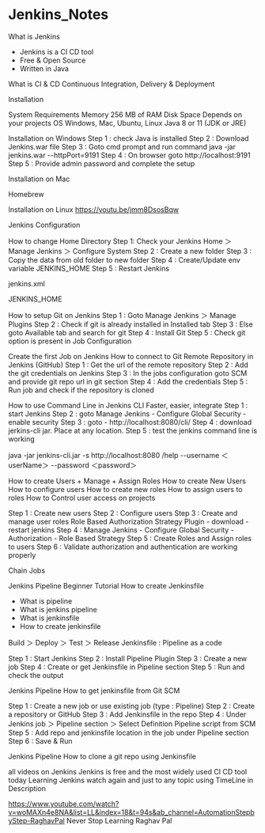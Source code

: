# Jenkins_Notes

What is Jenkins
- Jenkins is a CI CD tool
- Free & Open Source
- Written in Java

What is CI & CD
Continuous Integration, Delivery & Deployment

Installation

System Requirements
Memory 256 MB of RAM
Disk Space Depends on your projects
OS Windows, Mac, Ubuntu, Linux
Java 8 or 11 (JDK or JRE)

Installation on Windows
Step 1 : check Java is installed 
Step 2 : Download Jenkins.war file
Step 3 : Goto cmd prompt and run command
   java -jar jenkins.war --httpPort=9191
Step 4 : On browser goto http://localhost:9191
Step 5 : Provide admin password and complete the setup

Installation on Mac

Homebrew

Installation on Linux
https://youtu.be/jmm8DsosBqw

Jenkins Configuration
 
How to change Home Directory
Step 1: Check your Jenkins Home ＞ Manage Jenkins ＞ Configure System
Step 2 : Create a new folder
Step 3 : Copy the data from old folder to new folder
Step 4 : Create/Update env variable JENKINS_HOME
Step 5 : Restart Jenkins

jenkins.xml

JENKINS_HOME

How to setup Git on Jenkins
Step 1 : Goto Manage Jenkins ＞ Manage Plugins
Step 2 : Check if git is already installed in Installed tab
Step 3 : Else goto Available tab and search for git
Step 4 : Install Git
Step 5 : Check git option is present in Job Configuration

Create the first Job on Jenkins
How to connect to Git Remote Repository in Jenkins (GitHub)
Step 1 : Get the url of the remote repository
Step 2 : Add the git credentials on Jenkins
Step 3 : In the jobs configuration goto SCM and provide git repo url in git section
Step 4 : Add the credentials
Step 5 : Run job and check if the repository is cloned

How to use Command Line in Jenkins CLI
Faster, easier, integrate
Step 1 : start Jenkins
Step 2 : goto Manage Jenkins - Configure Global Security - enable security
Step 3 : goto - http://localhost:8080/cli/
Step 4 : download jerkins-cli jar. Place at any location.
Step 5 : test the jenkins command line is working

java -jar jenkins-cli.jar -s http://localhost:8080 /help --username ＜userName＞ --password ＜password＞

How to create Users + Manage + Assign Roles
How to create New Users
How to configure users
How to create new roles
How to assign users to roles
How to Control user access on projects

Step 1 : Create new users
Step 2 : Configure users
Step 3 : Create and manage user roles Role Based Authorization Strategy Plugin - download - restart jenkins
Step 4 : Manage Jenkins - Configure Global Security - Authorization - Role Based Strategy
Step 5 : Create Roles and Assign roles to users
Step 6 : Validate authorization and authentication are working properly

Chain Jobs

Jenkins Pipeline Beginner Tutorial 
How to create Jenkinsfile
- What is pipeline
- What is jenkins pipeline
- What is jenkinsfile
- How to create jenkinsfile

Build ＞ Deploy ＞ Test ＞ Release
Jenkinsfile : Pipeline as a code

Step 1 : Start Jenkins
Step 2 : Install Pipeline Plugin
Step 3 : Create a new job
Step 4 : Create or get Jenkinsfile in Pipeline section
Step 5 : Run and check the output

Jenkins Pipeline 
How to get jenkinsfile from Git SCM

Step 1 : Create a new job or use existing job (type : Pipeline)
Step 2 : Create a repository or GitHub
Step 3 : Add Jenkinsfile in the repo
Step 4 : Under Jenkins job ＞ Pipeline section ＞ Select Definition Pipeline script from SCM
Step 5 : Add repo and jenkinsfile location in the job under Pipeline section
Step 6 : Save & Run

Jenkins Pipeline
How to clone a git repo using Jenkinsfile

all videos on Jenkins
Jenkins is free and the most widely used CI CD tool today
Learning Jenkins
watch again and just to any topic using TimeLine in Description

https://www.youtube.com/watch?v=woMAXn4e8NA&list=LL&index=18&t=94s&ab_channel=AutomationStepbyStep-RaghavPal
Never Stop Learning
Raghav Pal
